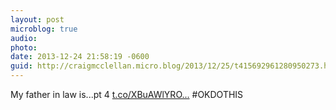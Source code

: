 ```yaml
---
layout: post
microblog: true
audio: 
photo: 
date: 2013-12-24 21:58:19 -0600
guid: http://craigmcclellan.micro.blog/2013/12/25/t415692961280950273.html
---
```

My father in law is...pt 4
[t.co/XBuAWlYRO...](http://t.co/XBuAWlYROi)
#OKDOTHIS
